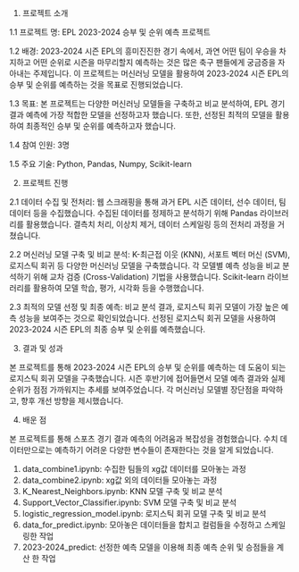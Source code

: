 1. 프로젝트 소개

1.1 프로젝트 명: EPL 2023-2024 승부 및 순위 예측 프로젝트

1.2 배경: 2023-2024 시즌 EPL의 흥미진진한 경기 속에서, 과연 어떤 팀이 우승을 차지하고 어떤 순위로 시즌을 마무리할지 예측하는 것은 많은 축구 팬들에게 궁금증을 자아내는 주제입니다. 이 프로젝트는 머신러닝 모델을 활용하여 2023-2024 시즌 EPL의 승부 및 순위를 예측하는 것을 목표로 진행되었습니다.

1.3 목표: 본 프로젝트는 다양한 머신러닝 모델들을 구축하고 비교 분석하여, EPL 경기 결과 예측에 가장 적합한 모델을 선정하고자 했습니다. 또한, 선정된 최적의 모델을 활용하여 최종적인 승부 및 순위를 예측하고자 했습니다.

1.4 참여 인원: 3명

1.5 주요 기술: Python, Pandas, Numpy, Scikit-learn

2. 프로젝트 진행

2.1 데이터 수집 및 전처리: 웹 스크래핑을 통해 과거 EPL 시즌 데이터, 선수 데이터, 팀 데이터 등을 수집했습니다.
수집된 데이터를 정제하고 분석하기 위해 Pandas 라이브러리를 활용했습니다.
결측치 처리, 이상치 제거, 데이터 스케일링 등의 전처리 과정을 거쳤습니다.

2.2 머신러닝 모델 구축 및 비교 분석: K-최근접 이웃 (KNN), 서포트 벡터 머신 (SVM), 로지스틱 회귀 등 다양한 머신러닝 모델을 구축했습니다.
각 모델별 예측 성능을 비교 분석하기 위해 교차 검증 (Cross-Validation) 기법을 사용했습니다.
Scikit-learn 라이브러리를 활용하여 모델 학습, 평가, 시각화 등을 수행했습니다.

2.3 최적의 모델 선정 및 최종 예측: 비교 분석 결과, 로지스틱 회귀 모델이 가장 높은 예측 성능을 보여주는 것으로 확인되었습니다.
선정된 로지스틱 회귀 모델을 사용하여 2023-2024 시즌 EPL의 최종 승부 및 순위를 예측했습니다.

3. 결과 및 성과

본 프로젝트를 통해 2023-2024 시즌 EPL의 승부 및 순위를 예측하는 데 도움이 되는 로지스틱 회귀 모델을 구축했습니다.
시즌 후반기에 접어들면서 모델 예측 결과와 실제 순위가 점점 가까워지는 추세를 보여주었습니다.
각 머신러닝 모델별 장단점을 파악하고, 향후 개선 방향을 제시했습니다.

4. 배운 점

본 프로젝트를 통해 스포츠 경기 결과 예측의 어려움과 복잡성을 경험했습니다.
수치 데이터만으로는 예측하기 어려운 다양한 변수들이 존재한다는 것을 알게 되었습니다.



1. data_combine1.ipynb: 수집한 팀들의 xg값 데이터를 모아놓는 과정
2. data_combine2.ipynb: xg값 외의 데이터들 모아놓는 과정
3. K_Nearest_Neighbors.ipynb: KNN 모델 구축 및 비교 분석
4. Support_Vector_Classifier.ipynb: SVM 모델 구축 및 비교 분석
5. logistic_regression_model.ipynb: 로지스틱 회귀 모델 구축 및 비교 분석
6. data_for_predict.ipynb: 모아놓은 데이터들을 합치고 컬럼들을 수정하고 스케일링한 작업
7. 2023-2024_predict: 선정한 예측 모델을 이용해 최종 예측 순위 및 승점들을 계산 한 작업

